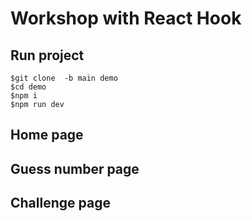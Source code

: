 # Workshop with React Hook

## Run project
```
$git clone  -b main demo
$cd demo
$npm i
$npm run dev
```

## Home page


## Guess number page


## Challenge page
